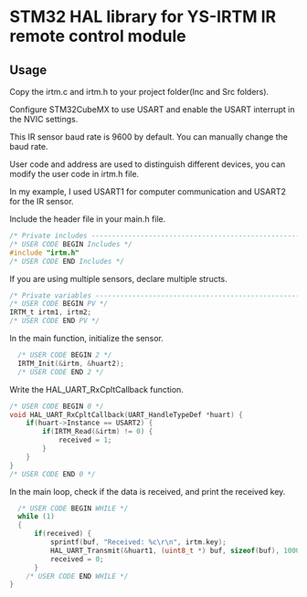 # STM32 HAL library for YS-IRTM IR remote control module

## Usage

Copy the irtm.c and irtm.h to your project folder(Inc and Src folders).

Configure STM32CubeMX to use USART and enable the USART interrupt in the NVIC settings.

This IR sensor baud rate is 9600 by default. You can manually change the baud rate.

User code and address are used to distinguish different devices, you can modify the user code in irtm.h file.

In my example, I used USART1 for computer communication and USART2 for the IR sensor.

Include the header file in your main.h file.

```c
/* Private includes ----------------------------------------------------------*/
/* USER CODE BEGIN Includes */
#include "irtm.h"
/* USER CODE END Includes */
```

If you are using multiple sensors, declare multiple structs.

```c
/* Private variables ---------------------------------------------------------*/
/* USER CODE BEGIN PV */
IRTM_t irtm1, irtm2;
/* USER CODE END PV */
```

In the main function, initialize the sensor.

```c
  /* USER CODE BEGIN 2 */
  IRTM_Init(&irtm, &huart2);
  /* USER CODE END 2 */
```

Write the HAL_UART_RxCpltCallback function.

```c
/* USER CODE BEGIN 0 */
void HAL_UART_RxCpltCallback(UART_HandleTypeDef *huart) {
    if(huart->Instance == USART2) {
        if(IRTM_Read(&irtm) != 0) {
            received = 1;
        }
    }
}
/* USER CODE END 0 */
```

In the main loop, check if the data is received, and print the received key.

```c
  /* USER CODE BEGIN WHILE */
  while (1)
  {
      if(received) {
          sprintf(buf, "Received: %c\r\n", irtm.key);
          HAL_UART_Transmit(&huart1, (uint8_t *) buf, sizeof(buf), 1000);
          received = 0;
      }
    /* USER CODE END WHILE */
}
```
